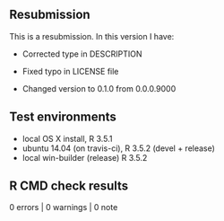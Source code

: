 ## Resubmission
This is a resubmission. In this version I have:

* Corrected type in DESCRIPTION 

* Fixed typo in LICENSE file 

* Changed version to 0.1.0 from 0.0.0.9000

## Test environments
* local OS X install, R 3.5.1 
* ubuntu 14.04 (on travis-ci), R 3.5.2 (devel + release) 
* local win-builder (release) R 3.5.2 

## R CMD check results

0 errors | 0 warnings | 0 note

